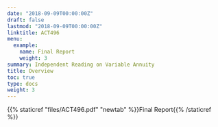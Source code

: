 ```yaml
---
date: "2018-09-09T00:00:00Z"
draft: false
lastmod: "2018-09-09T00:00:00Z"
linktitle: ACT496
menu:
  example:
    name: Final Report
    weight: 3
summary: Independent Reading on Variable Annuity
title: Overview
toc: true
type: docs
weight: 3
---
```


{{% staticref "files/ACT496.pdf" "newtab" %}}Final Report{{% /staticref %}}